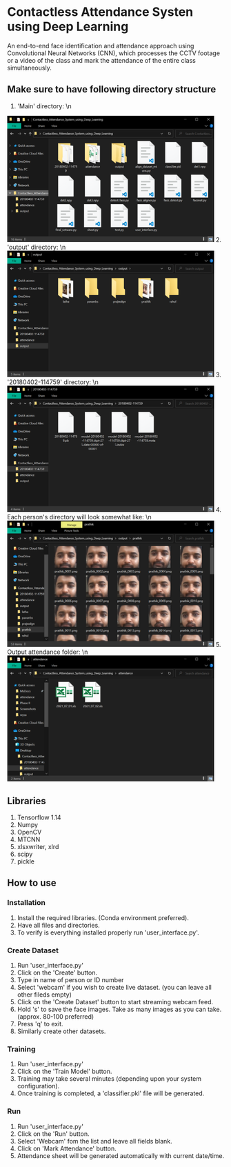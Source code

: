 # Contactless Attendance Systen using Deep Learning

An end-to-end face identification and attendance approach using Convolutional Neural Networks (CNN), which processes the CCTV footage or a video of the class and mark the attendance of the entire class simultaneously.

## Make sure to have following directory structure
1. 'Main' directory: \n
<img src="https://github.com/prathikprasad/FaceRecogAttendanceCNN/blob/main/images/Screenshot%20(764).png" width="480">
2. 'output' directory: \n
<img src="https://github.com/prathikprasad/FaceRecogAttendanceCNN/blob/main/images/Screenshot%20(766).png" width="480">
3. '20180402-114759' directory: \n
<img src="https://github.com/prathikprasad/FaceRecogAttendanceCNN/blob/main/images/Screenshot%20(765).png" width="480">
4. Each person's directory will look somewhat like: \n
<img src="https://github.com/prathikprasad/FaceRecogAttendanceCNN/blob/main/images/Screenshot%20(767).png" width="480">
5. Output attendance folder: \n
<img src="https://github.com/prathikprasad/FaceRecogAttendanceCNN/blob/main/images/Screenshot%20(769).png" width="480">

## Libraries
1. Tensorflow 1.14
2. Numpy
3. OpenCV
4. MTCNN
5. xlsxwriter, xlrd
6. scipy
7. pickle

## How to use
### Installation
1. Install the required libraries. (Conda environment preferred).
2. Have all files and directories.
3. To verify is everything installed properly run 'user_interface.py'.
### Create Dataset
1. Run 'user_interface.py'
2. Click on the 'Create' button.
3. Type in name of person or ID number
4. Select 'webcam' if you wish to create live dataset. (you can leave all other fileds empty)
5. Click on the 'Create Dataset' button to start streaming webcam feed.
6. Hold 's' to save the face images. Take as many images as you can take. (approx. 80-100 preferred)
7. Press 'q' to exit.
8. Similarly create other datasets.
### Training
1. Run 'user_interface.py'
2. Click on the 'Train Model' button.
3. Training may take several minutes (depending upon your system configuration).
4. Once training is completed, a 'classifier.pkl' file will be generated.
### Run
1. Run 'user_interface.py'
2. Click on the 'Run' button.
3. Select 'Webcam' fom the list and leave all fields blank.
4. Click on 'Mark Attendance' button.
5. Attendance sheet will be generated automatically with current date/time.

